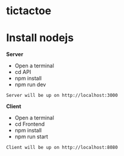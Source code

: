 # tictactoe

# Install nodejs

**Server**
- Open a terminal
- cd API
- npm install
- npm run dev

`Server will be up on http://localhost:3000`

**Client**
- Open a terminal
- cd Frontend
- npm install
- npm run start

`Client will be up on http://localhost:8080`